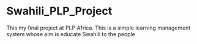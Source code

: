 # Swahili_PLP_Project
This my final project at PLP Africa. This is a simple learning management system  whose aim is educate Swahili to the people
